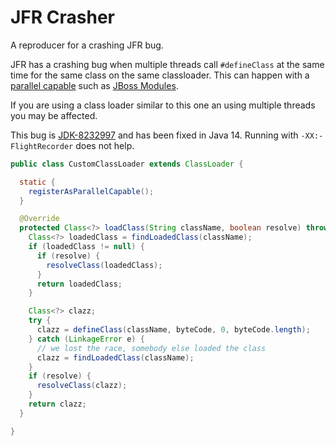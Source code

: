 JFR Crasher
===========

A reproducer for a crashing JFR bug.

JFR has a crashing bug when multiple threads call `#defineClass` at the same time for the same class on the same classloader. This can happen with a [parallel capable](https://docs.oracle.com/javase/7/docs/technotes/guides/lang/cl-mt.html) such as [JBoss Modules](http://jboss-modules.github.io/jboss-modules/manual/).

If you are using a class loader similar to this one an using multiple threads you may be affected.

This bug is [JDK-8232997](https://bugs.openjdk.java.net/browse/JDK-8232997) and has been fixed in Java 14. Running with `-XX:-FlightRecorder` does not help.

```java
public class CustomClassLoader extends ClassLoader {

  static {
    registerAsParallelCapable();
  }

  @Override
  protected Class<?> loadClass(String className, boolean resolve) throws ClassNotFoundException {
    Class<?> loadedClass = findLoadedClass(className);
    if (loadedClass != null) {
      if (resolve) {
        resolveClass(loadedClass);
      }
      return loadedClass;
    }

    Class<?> clazz;
    try {
      clazz = defineClass(className, byteCode, 0, byteCode.length);
    } catch (LinkageError e) {
      // we lost the race, somebody else loaded the class
      clazz = findLoadedClass(className);
    }
    if (resolve) {
      resolveClass(clazz);
    }
    return clazz;
  }

}
```

